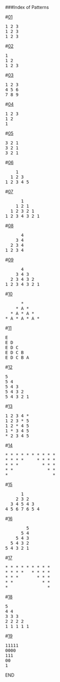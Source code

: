 ###Index of Patterns   

#[01](https://github.com/DeathBringer269/Pattern/blob/master/Programs/01.c)
<pre>
1 2 3  
1 2 3   
1 2 3  
</pre>

#[02](https://github.com/DeathBringer269/Pattern/blob/master/Programs/02.c)  
<pre>
1  
1 2  
1 2 3   
</pre>

#[03](https://github.com/DeathBringer269/Pattern/blob/master/Programs/03.c)  
<pre>
1 2 3  
4 5 6   
7 8 9  
</pre>

#[04](https://github.com/DeathBringer269/Pattern/blob/master/Programs/04.c)  
<pre>
1 2 3   
1 2  
1  
</pre> 

#[05](https://github.com/DeathBringer269/Pattern/blob/master/Programs/05.c)  
<pre>
3 2 1  
3 2 1  
3 2 1  
</pre>

#[06](https://github.com/DeathBringer269/Pattern/blob/master/Programs/06.c)  
<pre>
    1    
  1 2 3    
1 2 3 4 5      
</pre>

#[07](https://github.com/DeathBringer269/Pattern/blob/master/Programs/07.c)  
<pre>
      1   
    1 2 1   
  1 2 3 2 1    
1 2 3 4 3 2 1   
</pre>

#[08](https://github.com/DeathBringer269/Pattern/blob/master/Programs/08.c)  
<pre>
      4   
    3 4    
  2 3 4    
1 2 3 4    
</pre>

#[09](https://github.com/DeathBringer269/Pattern/blob/master/Programs/09.c)  
<pre>
      4         
    3 4 3     
  2 3 4 3 2      
1 2 3 4 3 2 1      
</pre>

#[10](https://github.com/DeathBringer269/Pattern/blob/master/Programs/10.c)  
<pre>
      *      
    * A *      
  * A * A *    
* A * A * A *     
</pre>

#[11](https://github.com/DeathBringer269/Pattern/blob/master/Programs/11.c)  
<pre>
E  
E D  
E D C  
E D C B  
E D C B A  
</pre>

#[12](https://github.com/DeathBringer269/Pattern/blob/master/Programs/12.c)  
<pre>
5  
5 4  
5 4 3  
5 4 3 2  
5 4 3 2 1   
</pre>           

#[13](https://github.com/DeathBringer269/Pattern/blob/master/Programs/13.c)    
<pre>
1 2 3 4 *  
1 2 3 * 5  
1 2 * 4 5 
1 * 3 4 5  
* 2 3 4 5   
</pre>

#[14](https://github.com/DeathBringer269/Pattern/blob/master/Programs/14.c)    
<pre>
* * * * * * * * * *   
* * * *     * * * *  
* * *         * * *  
* *             * *  
*                 * 
</pre>

#[15](https://github.com/DeathBringer269/Pattern/blob/master/Programs/15.c)    
<pre>
      1         
    2 3 2 
  3 4 5 4 3 
4 5 6 7 6 5 4 
</pre>

#[16](https://github.com/DeathBringer269/Pattern/blob/master/Programs/16.c)    
<pre>
        5           
      5 4   
    5 4 3   
  5 4 3 2  
5 4 3 2 1    
</pre>

#[17](https://github.com/DeathBringer269/Pattern/blob/master/Programs/17.c)    
<pre>
* * * * * * * * *   
* * * *   * * * *  
* * *       * * *  
* *           * *  
*               * 
</pre>

#[18](https://github.com/DeathBringer269/Pattern/blob/master/Programs/18.c)    
<pre>
5  
4 4   
3 3 3    
2 2 2 2  
1 1 1 1 1  
</pre>

#[19](https://github.com/DeathBringer269/Pattern/blob/master/Programs/19.c)    
<pre>
11111
0000
111
00
1
</pre>


END